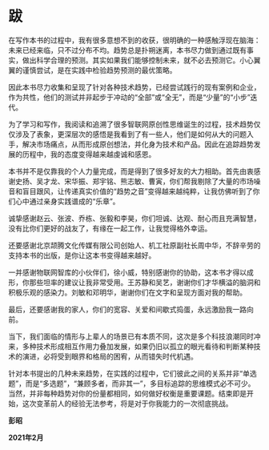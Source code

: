# 跋

在写作本书的过程中，我有很多意想不到的收获，很明确的一种感触浮现在脑海：未来已经来临，只不过分布不均。趋势总是扑朔迷离，本书尽力做到通过既有事实，做出科学合理的预测。其实如果我们能够控制未来，就不必去预测它。小心翼翼的谨慎尝试，是在实践中检验趋势预测的最优策略。

因此本书尽力收集和呈现了针对各种技术趋势，已经尝试践行的现有案例和企业，作为共性，他们的测试并非起步于冲动的“全部”或“全无”，而是“少量”的“小步”迭代。

为了学习和写作，我阅读和追溯了很多智联网原创性思维诞生的过程，技术趋势仅仅涉及了表象，更深层次的感悟是我看到了有一些人，他们是如何从大的问题入手，解决市场痛点，从而形成原创想法，并化身为技术和产品。因此在追踪趋势发展的历程中，我的态度变得越来越虔诚和感恩。

本书并不是仅靠我的个人力量完成，而是得到了很多好友的大力相助。首先由衷感谢史扬、吴才龙、宋华振、郑宇铭、熊志敏、曹寅，你们帮我剔除了大量的市场噪音和盲目跟风，让传递真实价值的“趋势之音”变得越来越纯粹，让我仿佛听到了你们心中通过亲身实践谱成的“乐章”。

诚挚感谢赵云、张波、乔栋、张毅和李昊，你们坦诚、达观、耐心而且充满智慧，没有比你们更好的战友了，有缘在一起工作，让我觉得格外幸运。

还要感谢北京颉腾文化传媒有限公司创始人、机工社原副社长周中华，不辞辛劳的支持本书的出版，是你让这本书变得越来越好。

一并感谢物联网智库的小伙伴们，徐小威，特别感谢你的协助，这本书才得以成形，你那些坦率的建议让我非常受用。王苏静和吴艺，谢谢你们才华横溢的脑洞和积极乐观的感染力。刘敏和邓明华，谢谢你们在文字和呈现方面对我的帮助。

最后，还要感谢我的家人，你们的宽容、关爱和间歇式捣蛋，永远激励我一路向前。

当下，我们面临的情形与上辈人的场景已有本质不同，这次是多个科技浪潮同时冲来，多种技术形成相互作用力叠加发展，如果仍旧以孤立的眼光看待和判断某种技术的演进，必将受到眼界和格局的困宥，从而错失时代机遇。

针对本书提出的几种未来趋势，在实践的过程中，它们彼此之间的关系并非“单选题”，而是“多选题”，“兼顾多者，而非其一”，多目标追踪的思维模式必不可少。当然，并非每种趋势对你的份量都相同，如何做好权衡是重要课题。结束即是开始，这次变革前人的经验无法参考，将是对于你我能力的一次彻底挑战。

**彭昭**

**2021年2月**

